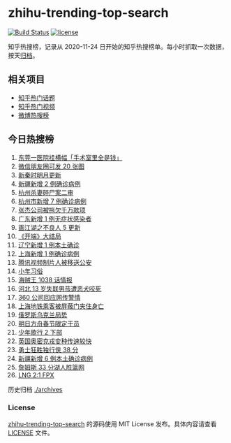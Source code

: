 # zhihu-trending-top-search

[![Build Status](https://github.com/justjavac/zhihu-trending-top-search/workflows/ci/badge.svg?branch=main)](https://github.com/justjavac/zhihu-trending-top-search/actions)
[![license](https://img.shields.io/github/license/justjavac/zhihu-trending-top-search)](https://github.com/justjavac/zhihu-trending-top-search/blob/main/LICENSE)

知乎热搜榜，记录从 2020-11-24 日开始的知乎热搜榜单。每小时抓取一次数据，按天[归档](./archives)。

## 相关项目

- [知乎热门话题](https://github.com/justjavac/zhihu-trending-hot-questions)
- [知乎热门视频](https://github.com/justjavac/zhihu-trending-hot-video)
- [微博热搜榜](https://github.com/justjavac/weibo-trending-hot-search)

## 今日热搜榜

<!-- BEGIN -->
<!-- 最后更新时间 Thu Jan 27 2022 12:11:05 GMT+0800 (China Standard Time) -->

1. [东莞一医院挂横幅「手术室里全是钱」](https://www.zhihu.com/search?q=康华医院)
1. [微信朋友圈可发 20 张图](https://www.zhihu.com/search?q=微信新功能)
1. [新秦时明月更新](https://www.zhihu.com/search?q=新秦时明月)
1. [新疆新增 2 例确诊病例](https://www.zhihu.com/search?q=新疆疫情)
1. [杭州杀妻碎尸案二审](https://www.zhihu.com/search?q=杭州杀妻碎尸案)
1. [杭州市新增 7 例确诊病例](https://www.zhihu.com/search?q=杭州疫情)
1. [张杰公司被拖欠千万款项](https://www.zhihu.com/search?q=张杰公司)
1. [广东新增 1 例无症状感染者](https://www.zhihu.com/search?q=广东新增)
1. [画江湖之不良人 5 更新](https://www.zhihu.com/search?q=画江湖)
1. [《开端》大结局](https://www.zhihu.com/search?q=开端大结局)
1. [辽宁新增 1 例本土确诊](https://www.zhihu.com/search?q=辽宁新增)
1. [上海新增 1 例确诊病例](https://www.zhihu.com/search?q=上海疫情)
1. [腾讯视频制片人被移送公安](https://www.zhihu.com/search?q=腾讯视频制片人)
1. [小年习俗](https://www.zhihu.com/search?q=小年)
1. [海贼王 1038 话情报](https://www.zhihu.com/search?q=海贼王)
1. [河北 13 岁失联男孩遭恶犬咬死](https://www.zhihu.com/search?q=河北失联男孩)
1. [360 公司回应网传警情](https://www.zhihu.com/search?q=360)
1. [上海地铁乘客被屏蔽门夹住身亡](https://www.zhihu.com/search?q=上海地铁)
1. [俄罗斯乌克兰局势](https://www.zhihu.com/search?q=俄罗斯乌克兰)
1. [明日方舟春节限定干员](https://www.zhihu.com/search?q=明日方舟)
1. [少年歌行 2 下部](https://www.zhihu.com/search?q=少年歌行)
1. [英国奥密克戎变种传速较快](https://www.zhihu.com/search?q=英国奥密克戎变种)
1. [勇士狂胜独行侠 38 分](https://www.zhihu.com/search?q=勇士)
1. [新疆新增 6 例本土确诊病例](https://www.zhihu.com/search?q=新疆疫情)
1. [詹姆斯 33 分湖人胜篮网](https://www.zhihu.com/search?q=湖人)
1. [LNG 2:1 FPX](https://www.zhihu.com/search?q=lng)

<!-- END -->

历史归档 [./archives](./archives)

### License

[zhihu-trending-top-search](https://github.com/justjavac/zhihu-trending-top-search)
的源码使用 MIT License 发布。具体内容请查看 [LICENSE](./LICENSE) 文件。
